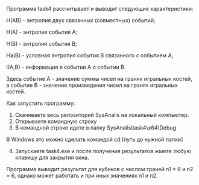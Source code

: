 Программа task4 рассчитывает и выводит следующие характеристики:

H(AB) - энтропия двух связанных (совместных) событий;

H(A) - энтропия события А;

H(B) - энтропия события B;

Ha(B) - условная энтропия события B связанного с событием A;

I(A,B) - информация в событии A о событии B.

Здесь событие А - значение суммы чисел на гранях игральных костей, а событие B - значение произведения чисел на гранях игральных костей.

Как запустить программу:

1. Скачиваете весь репозиторий SysAnalis на локальный компьютер.
2. Открываете командную строку
3. В командной строке идете в папку SysAnalis\task4\x64\Debug

В Windows это можно сделать командой cd [путь до нужной папки]

4. Запускаете task4.exe и после получения результатов жмете любую клавишу для закрытия окна.

Программа выводит результат для кубиков с числом граней n1 = 6 и n2 = 6, однако может работать и при иных значениях n1 и n2.

